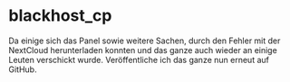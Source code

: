 # blackhost_cp
 
Da einige sich das Panel sowie weitere Sachen, durch den Fehler mit der NextCloud herunterladen konnten und das ganze auch wieder an einige Leuten verschickt wurde. Veröffentliche ich das ganze nun erneut auf GitHub.
